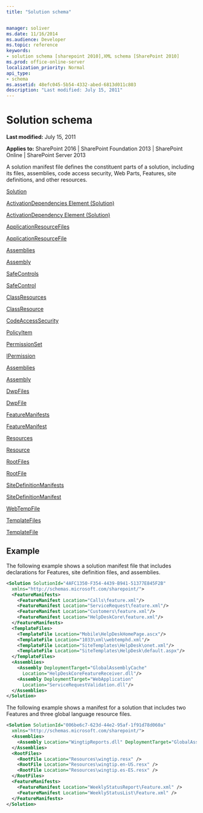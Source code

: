 ```yaml
---
title: "Solution schema"


manager: soliver
ms.date: 11/16/2014
ms.audience: Developer
ms.topic: reference
keywords:
- solution schema [sharepoint 2010],XML schema [SharePoint 2010]
ms.prod: office-online-server
localization_priority: Normal
api_type:
- schema
ms.assetid: 48efc045-5b54-4332-abed-6813d011c803
description: "Last modified: July 15, 2011"
---
```


# Solution schema

 **Last modified:** July 15, 2011 
  
 **Applies to:** SharePoint 2016 | SharePoint Foundation 2013 | SharePoint Online | SharePoint Server 2013
  
A solution manifest file defines the constituent parts of a solution, including its files, assemblies, code access security, Web Parts, Features, site definitions, and other resources.
  
[Solution](solution-element-solution.md)
  
[ActivationDependencies Element (Solution)](activationdependencies-element-solution.md)
  
[ActivationDependency Element (Solution)](activationdependency-element-solution.md)
  
[ApplicationResourceFiles](applicationresourcefiles-element-solution.md)
  
[ApplicationResourceFile](applicationresourcefile-element-solution.md)
  
[Assemblies](assemblies-element-solutionassemblies.md)
  
[Assembly](assembly-element-solutionassemblies.md)
  
[SafeControls](safecontrols-element-solution.md)
  
[SafeControl](safecontrol-element-solution.md)
  
[ClassResources](classresources-element-solution.md)
  
[ClassResource](classresource-element-solution.md)
  
[CodeAccessSecurity](codeaccesssecurity-element-solution.md)
  
[PolicyItem](policyitem-element-solution.md)
  
[PermissionSet](permissionset-element-solution.md)
  
[IPermission](ipermission-element-solution.md)
  
[Assemblies](assemblies-element-solutioncodeaccesssecurity.md)
  
[Assembly](assembly-element-solutioncodeaccesssecurity.md)
  
[DwpFiles](dwpfiles-element-solution.md)
  
[DwpFile](dwpfile-element-solution.md)
  
[FeatureManifests](featuremanifests-element-solution.md)
  
[FeatureManifest](featuremanifest-element-solution.md)
  
[Resources](resources-element-solution.md)
  
[Resource](resource-element-solution.md)
  
[RootFiles](rootfiles-element-solution.md)
  
[RootFile](rootfile-element-solution.md)
  
[SiteDefinitionManifests](sitedefinitionmanifests-element-solution.md)
  
[SiteDefinitionManifest](sitedefinitionmanifest-element-solution.md)
  
[WebTempFile](webtempfile-element-solution.md)
  
[TemplateFiles](templatefiles-element-solution.md)
  
[TemplateFile](templatefile-element-solution.md)
  
## Example

The following example shows a solution manifest file that includes declarations for Features, site definition files, and assemblies.
  
```XML
<Solution SolutionId="4AFC1350-F354-4439-B941-51377E845F2B" 
  xmlns="http://schemas.microsoft.com/sharepoint/">
  <FeatureManifests>
    <FeatureManifest Location="Calls\feature.xml"/>
    <FeatureManifest Location="ServiceRequest\feature.xml"/>
    <FeatureManifest Location="Customers\feature.xml"/>
    <FeatureManifest Location="HelpDeskCore\feature.xml"/>
  </FeatureManifests>
  <TemplateFiles>
    <TemplateFile Location="Mobile\HelpDeskHomePage.ascx"/>
    <TemplateFile Location="1033\xml\webtemphd.xml"/>
    <TemplateFile Location="SiteTemplates\HelpDesk\onet.xml"/>
    <TemplateFile Location="SiteTemplates\HelpDesk\default.aspx"/>
  </TemplateFiles>
  <Assemblies>
    <Assembly DeploymentTarget="GlobalAssemblyCache"
      Location="HelpDeskCoreFeatureReceiver.dll"/>
    <Assembly DeploymentTarget="WebApplication"
      Location="ServiceRequestValidation.dll"/>
  </Assemblies>
</Solution>
```

The following example shows a manifest for a solution that includes two Features and three global language resource files.
  
```XML
<Solution SolutionId="006be6c7-623d-44e2-95af-1f91d78d060a"
  xmlns="http://schemas.microsoft.com/sharepoint/">
  <Assemblies>
    <Assembly Location="WingtipReports.dll" DeploymentTarget="GlobalAssemblyCache" />
  </Assemblies>
  <RootFiles>
    <RootFile Location="Resources\wingtip.resx" />
    <RootFile Location="Resources\wingtip.en-US.resx" />
    <RootFile Location="Resources\wingtip.es-ES.resx" />
  </RootFiles>
  <FeatureManifests>
    <FeatureManifest Location="WeeklyStatusReport\Feature.xml" />
    <FeatureManifest Location="WeeklyStatusList\Feature.xml" />
  </FeatureManifests>
</Solution>
```


